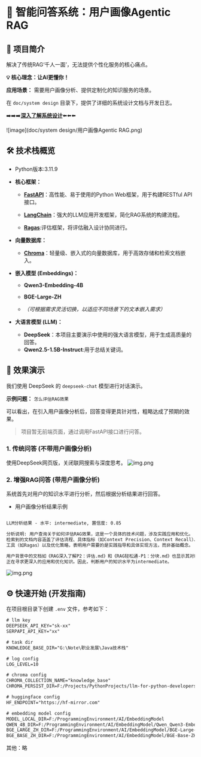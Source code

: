 # 🚀 智能问答系统：用户画像Agentic RAG

## 🌟 项目简介

解决了传统RAG‘千人一面’，无法提供个性化服务的核心痛点。

**💡 核心理念：让AI更懂你！**

**应用场景：** 需要用户画像分析、提供定制化的知识服务的场景。

在 `doc/system design` 目录下，提供了详细的系统设计文档与开发日志。

➡️➡️➡️[**深入了解系统设计**](doc/system%20design/个人知识库分析系统设计.md)⬅️⬅️⬅️

![image](doc/system design/用户画像Agentic RAG.png)

## 🛠️ 技术栈概览

- Python版本:3.11.9

- **核心框架：**

  - **[FastAPI](https://fastapi.tiangolo.com/)**：高性能、易于使用的Python Web框架，用于构建RESTful API接口。

  - **[LangChain](https://www.langchain.com/)**：强大的LLM应用开发框架，简化RAG系统的构建流程。

  - [**Ragas**](https://github.com/explodinggradients/Ragas):评估框架，将评估融入设计协同进行。


- **向量数据库：**

  - **[Chroma](https://www.trychroma.com/)**：轻量级、嵌入式的向量数据库，用于高效存储和检索文档嵌入。


- **嵌入模型 (Embeddings)：**

  - **Qwen3-Embedding-4B**

  - **BGE-Large-ZH**

  - _（可根据需求灵活切换，以适应不同场景下的文本嵌入需求）_


- **大语言模型 (LLM)：**

  - **DeepSeek**：本项目主要演示中使用的强大语言模型，用于生成高质量的回答。
  - **Qwen2.5-1.5B-Instruct**:用于总结关键词。

## 🚀 效果演示

我们使用 DeepSeek 的 `deepseek-chat` 模型进行对话演示。

**示例问题：** `怎么评估RAG效果`

可以看出，在引入用户画像分析后，回答变得更具针对性，粗略达成了预期的效果。


> 项目暂无前端页面，通过调用FastAPI接口进行问答。

### 1. 传统问答 (不带用户画像分析)

使用DeepSeek网页版，关闭联网搜索与深度思考。
![img.png](不带用户画像的问答效果展示.png)

### 2. 增强RAG问答 (带用户画像分析)

系统首先对用户的知识水平进行分析，然后根据分析结果进行回答。

- 用户画像分析结果示例

```txt

LLM分析结果 - 水平: intermediate, 置信度: 0.85

分析说明: 用户查询关于如何评估RAG效果，这是一个具体的技术问题，涉及实践应用和优化。
检索到的文档内容涵盖了评估流程、具体指标（如Context Precision、Context Recall）、
工具（如Ragas）以及优化策略，表明用户需要的是实践指导和具体实现方法，而非基础概念。

用户背景中的文档如《RAG深入了解P2：评估.md》和《RAG轻松通-P1：分块.md》也显示其对RAG有基础了解，
正在寻求更深入的应用和优化知识。因此，判断用户的知识水平为intermediate。
```

![img.png](带用户画像的问答效果展示.png)

## ⚙️ 快速开始 (开发指南)

在项目根目录下创建 `.env` 文件，参考如下：

```txt
# llm key
DEEPSEEK_API_KEY="sk-xx"
SERPAPI_API_KEY="xx"

# task dir
KNOWLEDGE_BASE_DIR="G:\Note\职业发展\Java技术栈"

# log config
LOG_LEVEL=10

# chroma config
CHROMA_COLLECTION_NAME="knowledge_base"
CHROMA_PERSIST_DIR=F:/Projects/PythonProjects/llm-for-python-developers/data/vector_store

# huggingface config
HF_ENDPOINT="https://hf-mirror.com"

# embedding model config
MODEL_LOCAL_DIR=F:/ProgrammingEnvironment/AI/EmbeddingModel
QWEN_4B_DIR=F:/ProgrammingEnvironment/AI/EmbeddingModel/Qwen_Qwen3-Embedding-4B
BGE_LARGE_ZH_DIR=F:/ProgrammingEnvironment/AI/EmbeddingModel/BGE-Large-ZH
BGE_BASE_ZH_DIR=F:/ProgrammingEnvironment/AI/EmbeddingModel/BGE-Base-ZH
```

其他：略